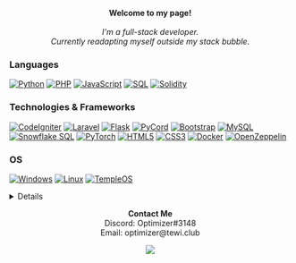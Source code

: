 <p align="center">
    <b>Welcome to my page!</b><br><br>
    <i>
        I'm a full-stack developer.
        <br>
        Currently readapting myself outside my stack bubble.
    </i>
</p>


### Languages
[![Python](https://img.shields.io/badge/python-black?style=for-the-badge&logo=python)](https://github.com/0xOptimizer)
[![PHP](https://img.shields.io/badge/php-black?style=for-the-badge&logo=php)](https://github.com/0xOptimizer)
[![JavaScript](https://img.shields.io/badge/javascript-black?style=for-the-badge&logo=javascript)](https://github.com/0xOptimizer)
[![SQL](https://img.shields.io/badge/sql-black?style=for-the-badge&logo=mysql)](https://github.com/0xOptimizer)
[![Solidity](https://img.shields.io/badge/solidity-black?style=for-the-badge&logo=solidity)](https://github.com/0xOptimizer)

### Technologies & Frameworks
[![CodeIgniter](https://img.shields.io/badge/codeigniter-black?style=for-the-badge&logo=codeigniter)](https://github.com/0xOptimizer)
[![Laravel](https://img.shields.io/badge/laravel-black?style=for-the-badge&logo=laravel)](https://github.com/0xOptimizer)
[![Flask](https://img.shields.io/badge/flask-black?style=for-the-badge&logo=flask)](https://github.com/0xOptimizer)
[![PyCord](https://img.shields.io/badge/pycord-black?style=for-the-badge&logo=discord)](https://github.com/0xOptimizer)
[![Bootstrap](https://img.shields.io/badge/bootstrap-black?style=for-the-badge&logo=bootstrap)](https://github.com/0xOptimizer)
[![MySQL](https://img.shields.io/badge/mysql-black?style=for-the-badge&logo=mysql)](https://github.com/0xOptimizer)
[![Snowflake SQL](https://img.shields.io/badge/snowflake-black?style=for-the-badge&logo=mysql)](https://github.com/0xOptimizer)
[![PyTorch](https://img.shields.io/badge/pytorch-black?style=for-the-badge&logo=pytorch)](https://github.com/0xOptimizer)
[![HTML5](https://img.shields.io/badge/html5-black?style=for-the-badge&logo=html5)](https://github.com/0xOptimizer)
[![CSS3](https://img.shields.io/badge/css3-black?style=for-the-badge&logo=css3)](https://github.com/0xOptimizer)
[![Docker](https://img.shields.io/badge/docker-black?style=for-the-badge&logo=docker)](https://github.com/0xOptimizer)
[![OpenZeppelin](https://img.shields.io/badge/openzeppelin-black?style=for-the-badge&logo=openzeppelin)](https://github.com/0xOptimizer)

### OS
[![Windows](https://img.shields.io/badge/Windows-black?style=for-the-badge&logo=Windows)](https://github.com/0xOptimizer)
[![Linux](https://img.shields.io/badge/linux-black?style=for-the-badge&logo=Linux)](https://github.com/0xOptimizer)
[![TempleOS](https://img.shields.io/badge/TempleOS-black?style=for-the-badge&logo=TempleOS)](https://github.com/0xOptimizer)

<details>
<p align="center">
  <a href="https://github.com/0xOptimizer">
    <img src="https://github-profile-summary-cards.vercel.app/api/cards/profile-details?username=0xOptimizer&theme=transparent" />
  </a>
  <a href="https://github.com/0xOptimizer">
    <img src="https://github-readme-streak-stats.herokuapp.com/?user=0xOptimizer&hide_border=true&card_width=338&theme=transparent" />
  </a>
  <a href="https://github.com/0xOptimizer">
    <img src="https://github-profile-summary-cards.vercel.app/api/cards/stats?username=0xOptimizer&theme=transparent" />
  </a>
</p>
</details>

<p align="center">
  <b>Contact Me</b><br>
   Discord: Optimizer#3148<br>
   Email: optimizer@tewi.club
</p>

<p align="center">
  <a href="https://github.com/0xOptimizer">
    <img src="https://komarev.com/ghpvc/?username=0xOptimizer&color=blue&style=flat)" />
  </a>
</p>
<!--

- 🔭 I’m currently working on ...
- 🌱 I’m currently learning ...
- 👯 I’m looking to collaborate on ...
- 🤔 I’m looking for help with ...
- 💬 Ask me about ...
- 📫 How to reach me: ...
- 😄 Pronouns: ...
- ⚡ Fun fact: ...

Psst! I've stolen this template from https://github.com/wervlad, check him out! (Thanks btw, your profile is real nice)
-->
